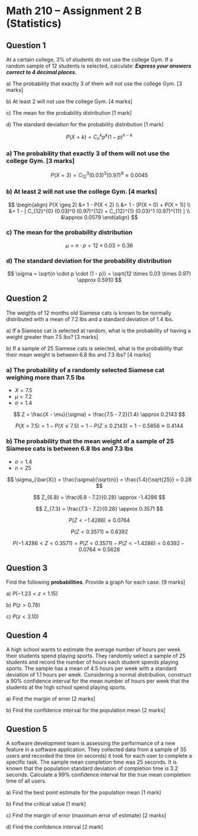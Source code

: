 # Math 210 – Assignment 2 B (Statistics)

## Question 1

At a certain college, 3% of students do not use the college Gym. If a
random sample of 12 students is selected, calculate: ***Express your
answers correct to 4 decimal places.***

<!-- -->

a\) The probability that exactly 3 of them will not use the college Gym.
\[3 marks\]

b\) At least 2 will not use the college Gym. \[4 marks\]

c\) The mean for the probability distribution \[1 mark\]

d\) The standard deviation for the probability distribution \[1 mark\]

<!-- -->

$$ P(X = k) = C_{n}^{k} p^k (1-p)^{n-k} $$

### a) The probability that exactly 3 of them will not use the college Gym. \[3 marks\]

$$ P(X = 3) = C_{12}^{3} (0.03)^3 (0.97)^9 \approx 0.0045 $$

### b) At least 2 will not use the college Gym. \[4 marks\]

$$
\begin{align}
P(X \geq 2) &= 1 - P(X < 2) \\
&= 1 - [P(X = 0) + P(X = 1)] \\
&= 1 - [ C_{12}^{0} (0.03)^0 (0.97)^{12} + C_{12}^{1} (0.03)^1 (0.97)^{11} ] \\
&\approx 0.0579
\end{align}
$$

### c) The mean for the probability distribution

$$ \mu = n \cdot p = 12 \times 0.03 = 0.36 $$

### d) The standard deviation for the probability distribution

$$ \sigma = \sqrt{n \cdot p \cdot (1 - p)} = \sqrt{12 \times 0.03 \times 0.97} \approx 0.5910 $$

## Question 2

The weights of 12 months old Siamese cats is known to be normally
distributed with a mean of 7.2 lbs and a standard deviation of 1.4 lbs.

<!-- -->

a\) If a Siamese cat is selected at random, what is the probability of
having a weight greater than 7.5 lbs? \[3 marks\]

b\) If a sample of 25 Siamese cats is selected, what is the probability
that their mean weight is between 6.8 lbs and 7.3 lbs? \[4 marks\]

<!-- -->

### a) The probability of a randomly selected Siamese cat weighing more than 7.5 lbs

- $X = 7.5$
- $\mu = 7.2$
- $\sigma = 1.4$

$$ Z = \frac{X - \mu}{\sigma} = \frac{7.5 - 7.2}{1.4} \approx 0.2143 $$

$$ P(X > 7.5) = 1 - P(X \leq 7.5) = 1 - P(Z \leq 0.2143) = 1 - 0.5856 \approx 0.4144 $$

### b) The probability that the mean weight of a sample of 25 Siamese cats is between 6.8 lbs and 7.3 lbs

- $\sigma = 1.4$
- $n = 25$

$$ \sigma_{\bar{X}} = \frac{\sigma}{\sqrt{n}} = \frac{1.4}{\sqrt{25}} = 0.28 $$

$$ Z_{6.8} = \frac{6.8 - 7.2}{0.28} \approx -1.4286 $$

$$ Z_{7.3} = \frac{7.3 - 7.2}{0.28} \approx 0.3571 $$

$$ P(Z < -1.4286) \approx 0.0764 $$

$$ P(Z < 0.3571) \approx 0.6392 $$

$$ P(-1.4286 < Z < 0.3571) = P(Z < 0.3571) - P(Z < -1.4286) = 0.6392 - 0.0764 \approx 0.5628 $$

## Question 3

Find the following **probabilities**. Provide a graph for each case. \[9
marks\]

<!-- -->

a\) *P*(−1.23 \< *z* \< 1.15)

b\) *P*(*z* \> 0.78)

c\) *P*(*z* \< 3.10)

<!-- -->

## Question 4

A high school wants to estimate the average number of hours per week
their students spend playing sports. They randomly select a sample of 25
students and record the number of hours each student spends playing
sports. The sample has a mean of 4.5 hours per week with a standard
deviation of 1.1 hours per week. Considering a normal distribution,
construct a 90% confidence interval for the mean number of hours per
week that the students at the high school spend playing sports.

<!-- -->

a\) Find the margin of error \[2 marks\]

b\) Find the confidence interval for the population mean \[2 marks\]

<!-- -->

## Question 5

A software development team is assessing the performance of a new
feature in a software application. They collected data from a sample of
35 users and recorded the time (in seconds) it took for each user to
complete a specific task. The sample mean completion time was 25
seconds. It is known that the population standard deviation of
completion time is 3.2 seconds. Calculate a 99% confidence interval for
the true mean completion time of all users.

a\) Find the best point estimate for the population mean \[1 mark\]

b\) Find the critical value \[1 mark\]

c\) Find the margin of error (maximum error of estimate) \[2 marks\]

d\) Find the confidence interval \[2 mark\]
